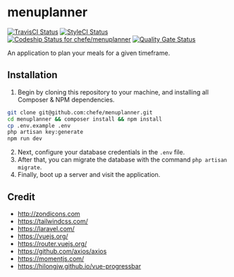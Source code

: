 # menuplanner
[![TravisCI Status](https://travis-ci.org/chefe/menuplanner.svg?branch=master)](https://travis-ci.org/chefe/menuplanner)
[![StyleCI Status](https://styleci.io/repos/119275915/shield?branch=master&style=flat)](https://styleci.io/repos/119275915)
[![Codeship Status for chefe/menuplanner](https://app.codeship.com/projects/a9a73c90-e523-0138-a119-0262a986c13d/status?branch=master)](https://app.codeship.com/projects/410865)
[![Quality Gate Status](https://sonarcloud.io/api/project_badges/measure?project=chefe_menuplanner&metric=alert_status)](https://sonarcloud.io/dashboard?id=chefe_menuplanner)

An application to plan your meals for a given timeframe.

## Installation
1. Begin by cloning this repository to your machine, and installing all Composer & NPM dependencies.

```bash
git clone git@github.com:chefe/menuplanner.git
cd menuplanner && composer install && npm install
cp .env.example .env
php artisan key:generate
npm run dev
```

2. Next, configure your database credentials in the `.env` file.
3. After that, you can migrate the database with the command `php artisan migrate`.
4. Finally, boot up a server and visit the application.

## Credit
* http://zondicons.com
* https://tailwindcss.com/
* https://laravel.com/
* https://vuejs.org/
* https://router.vuejs.org/
* https://github.com/axios/axios
* https://momentjs.com/
* https://hilongjw.github.io/vue-progressbar
